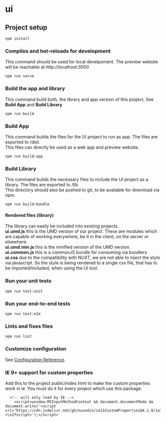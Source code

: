 # ui

## Project setup
```
npm install
```

### Compiles and hot-reloads for development
This command should be used for local develpoment. The preview website will be reachable at http://localhost:3000
```
npm run serve
```

### Build the app and library
This command build both, the library and app version of this project. See **Build App** and **Build Library**
```
npm run build
```

### Build App
This command builds the files for the UI project to run as app. The files are exported to /dist.  
This files can directly be used as a web app and preview website.
```
npm run build:app
```

### Build Library
This command builds the necessary files to include the UI project as a library. The files are exported to /lib.  
This directory should also be pushed to git, to be available for download via npm.
```
npm run build:bundle
```

#### Rendered files (library)
The library can easily be included into existing projects.  
**ui.umd.js** this is the UMD version of our project. These are modules which are capable of working everywhere, be it in the client, on the server or elsewhere.  
**ui.umd.min.js** this is the minified version of the UMD version.  
**ui.common.js** this is a commonJS bundle for consuming via bundlers  
**ui.css** due to the compatibility with NUXT, we are not able to inject the style via javascript. So the style is being rendered to a single css file, that has to be imported/included, when using the UI tool.

### Run your unit tests
```
npm run test:unit
```

### Run your end-to-end tests
```
npm run test:e2e
```

### Lints and fixes files
```
npm run lint
```

### Customize configuration
See [Configuration Reference](https://cli.vuejs.org/config/).

### IE 9+ support for custom properties
Add this to the project public/index.html to make the custom properties work in ie.
You must do it for every project which use this package.
```
  <!-- will only load by IE -->
    <script>window.MSInputMethodContext && document.documentMode && document.write('<script src="https://cdn.jsdelivr.net/gh/nuxodin/ie11CustomProperties@4.1.0/ie11CustomProperties.min.js"><\x2fscript>');</script>
```